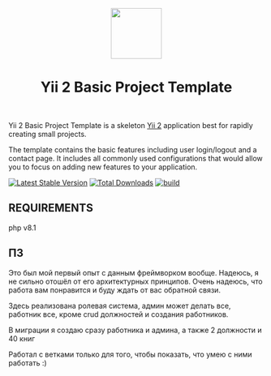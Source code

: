 <p align="center">
    <a href="https://github.com/yiisoft" target="_blank">
        <img src="https://avatars0.githubusercontent.com/u/993323" height="100px">
    </a>
    <h1 align="center">Yii 2 Basic Project Template</h1>
    <br>
</p>

Yii 2 Basic Project Template is a skeleton [Yii 2](http://www.yiiframework.com/) application best for
rapidly creating small projects.

The template contains the basic features including user login/logout and a contact page.
It includes all commonly used configurations that would allow you to focus on adding new
features to your application.

[![Latest Stable Version](https://img.shields.io/packagist/v/yiisoft/yii2-app-basic.svg)](https://packagist.org/packages/yiisoft/yii2-app-basic)
[![Total Downloads](https://img.shields.io/packagist/dt/yiisoft/yii2-app-basic.svg)](https://packagist.org/packages/yiisoft/yii2-app-basic)
[![build](https://github.com/yiisoft/yii2-app-basic/workflows/build/badge.svg)](https://github.com/yiisoft/yii2-app-basic/actions?query=workflow%3Abuild)

REQUIREMENTS
------------

php v8.1 

ПЗ
------------

Это был мой первый опыт с данным фреймворком вообще. Надеюсь, я не сильно отошёл от его архитектурных принципов. Очень надеюсь, что работа вам понравится и буду ждать от вас обратной связи.

Здесь реализована ролевая система, админ может делать все, работник все, кроме crud должностей и создания работников.

В миграции я создаю сразу работника и админа, а также 2 должности и 40 книг

Работал с ветками только для того, чтобы показать, что умею с ними работать :)

